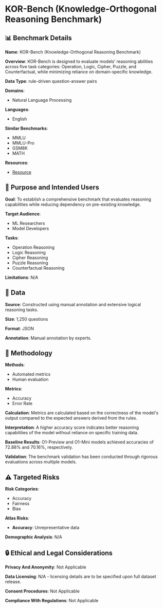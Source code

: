 # KOR-Bench (Knowledge-Orthogonal Reasoning Benchmark)

## 📊 Benchmark Details

**Name**: KOR-Bench (Knowledge-Orthogonal Reasoning Benchmark)

**Overview**: KOR-Bench is designed to evaluate models’ reasoning abilities across five task categories: Operation, Logic, Cipher, Puzzle, and Counterfactual, while minimizing reliance on domain-specific knowledge.

**Data Type**: rule-driven question-answer pairs

**Domains**:
- Natural Language Processing

**Languages**:
- English

**Similar Benchmarks**:
- MMLU
- MMLU-Pro
- GSM8K
- MATH

**Resources**:
- [Resource](https://kor-bench.github.io/)

## 🎯 Purpose and Intended Users

**Goal**: To establish a comprehensive benchmark that evaluates reasoning capabilities while reducing dependency on pre-existing knowledge.

**Target Audience**:
- ML Researchers
- Model Developers

**Tasks**:
- Operation Reasoning
- Logic Reasoning
- Cipher Reasoning
- Puzzle Reasoning
- Counterfactual Reasoning

**Limitations**: N/A

## 💾 Data

**Source**: Constructed using manual annotation and extensive logical reasoning tasks.

**Size**: 1,250 questions

**Format**: JSON

**Annotation**: Manual annotation by experts.

## 🔬 Methodology

**Methods**:
- Automated metrics
- Human evaluation

**Metrics**:
- Accuracy
- Error Rate

**Calculation**: Metrics are calculated based on the correctness of the model's output compared to the expected answers derived from the rules.

**Interpretation**: A higher accuracy score indicates better reasoning capabilities of the model without reliance on specific training data.

**Baseline Results**: O1-Preview and O1-Mini models achieved accuracies of 72.88% and 70.16%, respectively.

**Validation**: The benchmark validation has been conducted through rigorous evaluations across multiple models.

## ⚠️ Targeted Risks

**Risk Categories**:
- Accuracy
- Fairness
- Bias

**Atlas Risks**:
- **Accuracy**: Unrepresentative data

**Demographic Analysis**: N/A

## 🔒 Ethical and Legal Considerations

**Privacy And Anonymity**: Not Applicable

**Data Licensing**: N/A - licensing details are to be specified upon full dataset release.

**Consent Procedures**: Not Applicable

**Compliance With Regulations**: Not Applicable
